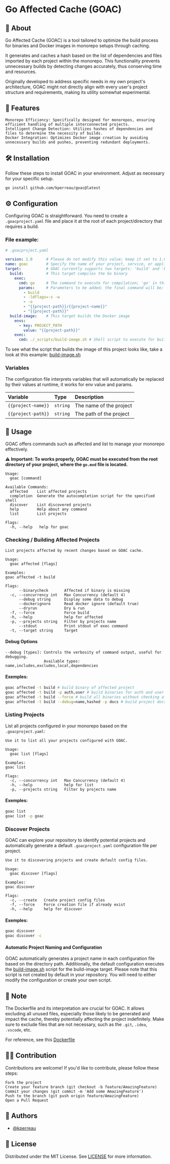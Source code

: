 # Go Affected Cache (GOAC)

## 📖 About
Go Affected Cache (GOAC) is a tool tailored to optimize the build process for binaries and Docker images in monorepo setups through caching.

It generates and caches a hash based on the list of dependencies and files imported by each project within the monorepo. This functionality prevents unnecessary builds by detecting changes accurately, thus conserving time and resources.

Originally developed to address specific needs in my own project's architecture, GOAC might not directly align with every user's project structure and requirements, making its utility somewhat experimental.

## 🌟 Features
    Monorepo Efficiency: Specifically designed for monorepos, ensuring efficient handling of multiple interconnected projects.
    Intelligent Change Detection: Utilizes hashes of dependencies and files to determine the necessity of builds.
    Docker Integration: Optimizes Docker image creation by avoiding unnecessary builds and pushes, preventing redundant deployments.

## 🛠 Installation
Follow these steps to install GOAC in your environment. Adjust as necessary for your specific setup.

```bash
go install github.com/kperreau/goac@latest
```

## ⚙️ Configuration
Configuring GOAC is straightforward. You need to create a `.goacproject.yaml` file and place it at the root of each project/directory that requires a build.

### File example:
```yaml
# .goacproject.yaml

version: 1.0      # Please do not modify this value; keep it set to 1.0
name: goac        # Specify the name of your project, service, or application here
target:           # GOAC currently supports two targets: 'build' and 'build-image'
  build:          # This target compiles the Go binary
    exec:
      cmd: go     # The command to execute for compilation; 'go' in this case
      params:     # Parameters to be added; the final command will be: go build -ldflags="-s -w" -o ./goac goac
        - build
        - -ldflags=-s -w
        - -o
        - "{{project-path}}/{{project-name}}"
        - "{{project-path}}"
  build-image:    # This target builds the Docker image
    envs:
      - key: PROJECT_PATH
        value: "{{project-path}}"
    exec:
      cmd: ./_scripts/build-image.sh # Shell script to execute for building the image
```

To see what the script that builds the image of this project looks like, take a look at this example: [build-image.sh](./_scripts/build-image.sh)

### Variables
The configuration file interprets variables that will automatically be replaced by their values at runtime, it works for env value and params.

| Variable           | Type     | Description             |
|:-------------------| :------- |:------------------------|
| `{{project-name}}` | `string` | The name of the project |
| `{{project-path}}` | `string` | The path of the project |

## 🚀 Usage
GOAC offers commands such as affected and list to manage your monorepo effectively.

**⚠️ Important: To works properly, GOAC must be executed from the root directory of your project, where the `go.mod` file is located.**

```
Usage:
  goac [command]

Available Commands:
  affected    List affected projects
  completion  Generate the autocompletion script for the specified shell
  discover    List discovered projects
  help        Help about any command
  list        List projects

Flags:
  -h, --help   help for goac
```

### Checking / Building Affected Projects
```
List projects affected by recent changes based on GOAC cache.

Usage:
  goac affected [flags]

Examples:
goac affected -t build

Flags:
      --binarycheck       Affected if binary is missing
  -c, --concurrency int   Max Concurrency (default 4)
      --debug string      Display some data to debug
      --dockerignore      Read docker ignore (default true)
      --dryrun            Dry & run
  -f, --force             Force build
  -h, --help              help for affected
  -p, --projects string   Filter by projects name
      --stdout            Print stdout of exec command
  -t, --target string     Target
```
#### Debug Options
```
--debug [types]: Controls the verbosity of command output, useful for debugging.
                 Available types: name,includes,excludes,local,dependencies
```

#### Exemples:
```bash
goac affected -t build # build binary of affected project
goac affected -t build -p auth,user # build binaries for auth and user service
goac affected -t build --force # build all binaries without checking affected projects
goac affected -t build --debug=name,hashed -p docs # build project docs with debug to display project name and hashed files
```

### Listing Projects
List all projects configured in your monorepo based on the `.goacproject.yaml`:

```
Use it to list all your projects configured with GOAC.

Usage:
  goac list [flags]

Examples:
goac list

Flags:
  -c, --concurrency int   Max Concurrency (default 4)
  -h, --help              help for list
  -p, --projects string   Filter by projects name
```
#### Exemples:
```bash
goac list
goac list -p goac
```


### Discover Projects
GOAC can explore your repository to identify potential projects and automatically generate a default `.goacproject.yaml` configuration file per project.

```
Use it to discovering projects and create default config files.

Usage:
  goac discover [flags]

Examples:
goac discover

Flags:
  -c, --create   Create project config files
  -f, --force    Force creation file if already exist
  -h, --help     help for discover
```

#### Exemples:
```bash
goac discover
goac discover -c
```

#### Automatic Project Naming and Configuration
GOAC automatically generates a project name in each configuration file based on the directory path.
Additionally, the default configuration executes the [build-image.sh](./_scripts/build-image.sh) script for the build-image target.
Please note that this script is not created by default in your repository. You will need to either modify the configuration or create your own script.

## 📘 Note
The Dockerfile and its interpretation are crucial for GOAC.
It allows excluding all unused files, especially those likely to be generated and impact the cache, thereby potentially affecting the project indefinitely.
Make sure to exclude files that are not necessary, such as the `.git`, `.idea`, `.vscode`, etc.

For reference, see this [Dockerfile](Dockerfile)


## 👨‍💻 Contribution
Contributions are welcome! If you'd like to contribute, please follow these steps:

    Fork the project
    Create your feature branch (git checkout -b feature/AmazingFeature)
    Commit your changes (git commit -m 'Add some AmazingFeature')
    Push to the branch (git push origin feature/AmazingFeature)
    Open a Pull Request

## 📝 Authors
- [@kperreau](https://www.github.com/kperreau)

## 📄 License
Distributed under the MIT License. See [LICENSE](./LICENSE) for more information.